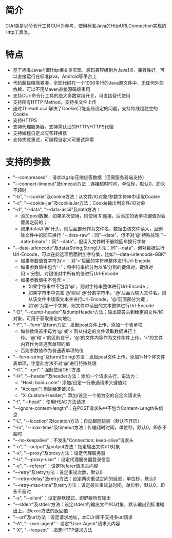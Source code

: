 # 简介
CUrl类是以命令行工具CUrl为参考，使用标准Java的HttpURLConnection实现的Http工具类。

# 特点
* 基于标准Java内置Http相关类实现，源码兼容级别为Java1.6，兼容性好，可以直接运行在标准java，Android等平台上
* 代码超级精简紧凑，全部代码在一个1000多行的Java源文件中，无任何外部依赖，可以不用Maven直接源码级重用
* 支持CUrl命令行工具的绝大多数常用开关，可直接替代使用
* 支持所有HTTP Method，支持多文件上传
* 通过ThreadLocal解决了Cookie只能全局设定的问题，支持每线程独立的Cookie
* 支持HTTPS
* 支持代理服务器，支持需认证的HTTP/HTTPS代理
* 支持编程自定义应答转换器
* 支持失败重试，可编程自定义可重试异常

# 支持的参数
* "--compressed"：请求以gzip压缩应答数据（但需服务器端支持）
* "--connect-timeout"及timeout方法：连接超时时间，单位秒，默认0，即永不超时
* "-b", "--cookie"及cookie方法：从文件/IO对象/参数字符串中读取Cookie
* "-c", "--cookie-jar"及cookieJar方法：Cookie输出到文件/IO对象
* "-d", "--data", "--data-ascii"及data方法：
     * 添加post数据，如果多次使用，则使用'&'连接，后添加的表单项键值对会覆盖之前的；
     * 如果data以'@'开头，则后面部分作为文件名，数据由该文件读入，且删除文件中的回车换行
"--data-raw"：同"--data"，但不对'@'特殊处理
"--data-binary"：同"--data"，但读入文件时不删除回车换行字符
* "--data-urlencode"及data(String,String)方法：同"--data"，但对数据进行Url-Encode，可以在此选项后面附加字符集，比如"--data-urlencode-GBK"
     * 如果参数值首字符为'='：对'='后面的字符串整体进行Url-Encode
     * 如果参数值中包含'='：将字符串拆分为以'&'分割的键值对，键值对用'='分割，对键值对中所有的值进行Url-Encode
     * 如果参数值中不包含'='：
        * 如果字符串中不包含'@'，则对字符串整体进行Url-Encode；
        * 如果字符串中包含'@'则以'@'分割字符串，'@'后面为输入文件名，则从该文件中读取文本并进行Url-Encode，'@'前面部分为键；
        * 如'@'为第一个字符，则文件中读出的文本整体进行Url-Encode
* "-D", "--dump-header"及dumpHeader方法：输出应答头到给定的文件/IO对象，可用于获取重定向地址
* "-F", "--form"及form方法：发起post文件上传，添加一个表单项
     * 如参数值首字母为'@'或'<'则从指定的文件读取数据进行上传。'@'和'<'的区别在于，'@'的文件内容作为文件附件上传，'<'的文件内容作为普通表单项的值
     * 否则参数值作为普通表单项的值
* "--form-string"及form(String)方法：发起post文件上传，添加1~N个非文件表单项，注意此方法不对'@'进行特殊处理
* "-G", "--get"：强制使用GET方法
* "-H", "--header"及header方法：添加一个请求头行，语法为：
     *  "Host: baidu.com": 添加/设定一行普通请求头键值对
     *  "Accept:": 删除给定请求头
     *  "X-Custom-Header;": 添加/设定一个值为空的自定义请求头
* "-I", "--head"：使用HEAD方法请求
* "--ignore-content-length"：在POST请求头中不包含Content-Length头信息
* "-L", "--location"及location方法：自动跟随跳转（默认不开启）
* "-m", "--max-time"及timeout方法：传输超时时间，单位秒，默认0，即永不超时
* "--no-keepalive"：不发出"Connection: keep-alive"请求头
* "-o", "--output"及output方法：指定输出文件/IO对象
* "-x", "--proxy"及proxy方法：设定代理服务器
* "-U", "--proxy-user"：设定代理服务器登录信息
* "-e", "--referer"：设定Referer请求头内容
* "--retry"及retry方法：设定重试次数，默认0
* "--retry-delay"及retry方法：设定两次重试之间的延迟，单位秒，默认0
* "--retry-max-time"及retry方法：设定最长重试总时间，单位秒，默认0，即永不超时
* "-s", "--silent"：设定静默模式，即屏蔽所有输出
* "--stderr"及stderr方法：设定stderr的输出文件/IO对象，默认输出到标准输出上，即exec方法的返回值
* "--url"及url方法：设定请求地址，本CUrl库不支持多url请求
* "-A", "--user-agent"：设定"User-Agent"请求头内容
* "-X", "--request"：指定HTTP请求方法
